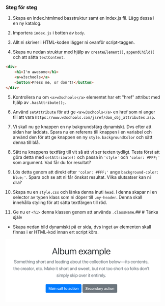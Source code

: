 
### Steg för steg

1. Skapa en index.htmlmed basstruktur samt en index.js fil. Lägg dessa i en ny katalog.

1. Importera ```index.js``` i botten av ```body```.

1. Allt ni skriver i HTML-koden lägger ni ovanför script-taggen.

1. Skapa nu nedan struktur med hjälp av ```createElement()```, ```appendChild()``` och  att sätta ```textContent```.

```HTML
<div>
	<h1>I'm awesome</h1>
	<a>w3schools</a>
	<button>Press me, or don't!</button>
</div>
```

5. Kontrollera nu om ```<a>w3schools</a>``` elementet har ett "href" attribut med hjälp av ```.hasAttribute();```.

6. Använd ```setAttribute``` för att ge ```<a>w3schools</a>``` en href som ni anger till att vara ```https://www.w3schools.com/jsref/dom_obj_attributes.asp```.

7. Vi skall nu ge knappen en ny bakgrundsfärg dynamiskt. Dvs efter att sidan har laddats. Spara nu en referens till knappen i en variabel och använd den för att ge knappen en ny ```style.backgroundColor``` och sätt denna till blå.

8. Sätt nu knappens textfärg till vit så att vi ser texten tydligt. Testa först att göra detta med ```setAttribute()``` och passa in ```'style'``` och ```'color: #FFF;'``` som argument. Vad får du för resultat?

9. Lös detta genom att direkt efter ```'color: #FFF;'``` ange ```background-color: blue;'```. Spara och se att ni får önskat resultat. Vilka slutsatser kan ni dra?

10. Skapa nu en ```style.css``` och länka denna inuti ```head```. I denna skapar ni en selector av typen klass som ni döper till ```.my-header```. Denna skall innehålla styling för att sätta textfärgen till röd.

11. Ge nu er ```<h1>``` denna klassen genom att använda ```.className```.## # Tänka själv

* Skapa nedan bild dynamiskt på er sida, dvs inget av elementen skall finnas i er HTML-kod innan ert script körs.

<img style="width: 600px;" src="media/jumbo.png" alt="jumbo image">

